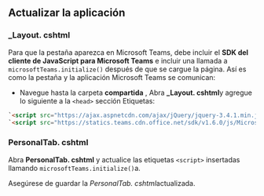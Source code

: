 ## <a name="update-your-application"></a>Actualizar la aplicación

### <a name="_layoutcshtml"></a>_Layout. cshtml

Para que la pestaña aparezca en Microsoft Teams, debe incluir el **SDK del cliente de JavaScript para Microsoft Teams** e incluir una llamada a `microsoftTeams.initialize()` después de que se cargue la página. Así es como la pestaña y la aplicación Microsoft Teams se comunican:

- Navegue hasta la carpeta **compartida** , Abra **_Layout. cshtml**y agregue lo siguiente a la `<head>` sección Etiquetas:

```html
`<script src="https://ajax.aspnetcdn.com/ajax/jQuery/jquery-3.4.1.min.js"></script>`
`<script src="https://statics.teams.cdn.office.net/sdk/v1.6.0/js/MicrosoftTeams.min.js"></script>`
```

### <a name="personaltabcshtml"></a>PersonalTab. cshtml

Abra **PersonalTab. cshtml** y actualice las etiquetas `<script>` insertadas llamando `microsoftTeams.initialize()`a.

Asegúrese de guardar la *PersonalTab. cshtml*actualizada.